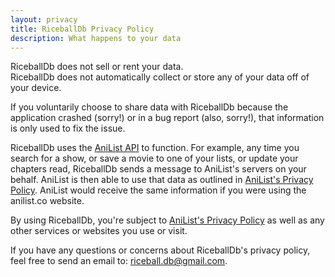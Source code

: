 ```yaml
---
layout: privacy
title: RiceballDb Privacy Policy
description: What happens to your data
---
```


RiceballDb does not sell or rent your data.<br>
RiceballDb does not automatically collect or store any of your data off of your device.

If you voluntarily choose to share data with RiceballDb because the application crashed (sorry!)
or in a bug report (also, sorry!), that information is only used to fix the issue.

RiceballDb uses the [AniList API](https://anilist.gitbook.io/anilist-apiv2-docs/) to function.
For example, any time you search for a show, or save a movie to one of your lists, or update your chapters read,
RiceballDb sends a message to AniList's servers on your behalf.
AniList is then able to use that data as outlined in [AniList's Privacy Policy](https://anilist.co/terms).
AniList would receive the same information if you were using the anilist.co website.

By using RiceballDb, you're subject to [AniList's Privacy Policy](https://anilist.co/terms) as well as any other services or websites you use or visit.

If you have any questions or concerns about RiceballDb's privacy policy,
feel free to send an email to: [riceball.db@gmail.com](mailto:riceball.db@gmail.com).
